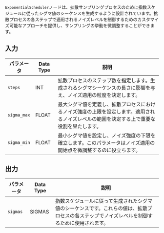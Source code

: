 `ExponentialScheduler`ノードは、拡散サンプリングプロセスのために指数スケジュールに従ったシグマ値のシーケンスを生成するように設計されています。拡散プロセスの各ステップで適用されるノイズレベルを制御するためのカスタマイズ可能なアプローチを提供し、サンプリングの挙動を微調整することができます。

## 入力

| パラメータ   | Data Type | 説明                                                                                   |
|-------------|-------------|---------------------------------------------------------------------------------------------|
| `steps`     | INT         | 拡散プロセスのステップ数を指定します。生成されるシグマシーケンスの長さに影響を与え、ノイズ適用の粒度を決定します。 |
| `sigma_max` | FLOAT       | 最大シグマ値を定義し、拡散プロセスにおけるノイズ強度の上限を設定します。適用されるノイズレベルの範囲を決定する上で重要な役割を果たします。 |
| `sigma_min` | FLOAT       | 最小シグマ値を設定し、ノイズ強度の下限を確立します。このパラメータはノイズ適用の開始点を微調整するのに役立ちます。 |

## 出力

| パラメータ | Data Type | 説明                                                                                   |
|-----------|-------------|---------------------------------------------------------------------------------------------|
| `sigmas`  | SIGMAS      | 指数スケジュールに従って生成されたシグマ値のシーケンスです。これらの値は、拡散プロセスの各ステップでノイズレベルを制御するために使用されます。 |

